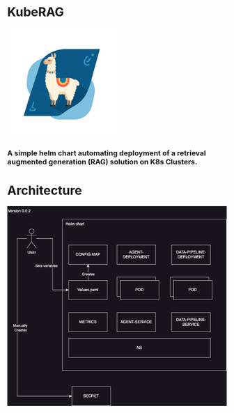 # KubeRAG


<img src="logo.jpeg" alt="Alt Text" style="width:50%; height:auto;">


### A simple helm chart automating deployment of a retrieval augmented generation (RAG) solution on K8s Clusters.


# Architecture 
<img src="KubeRAG-arch-0.0.2.png" alt="Alt Text" >

